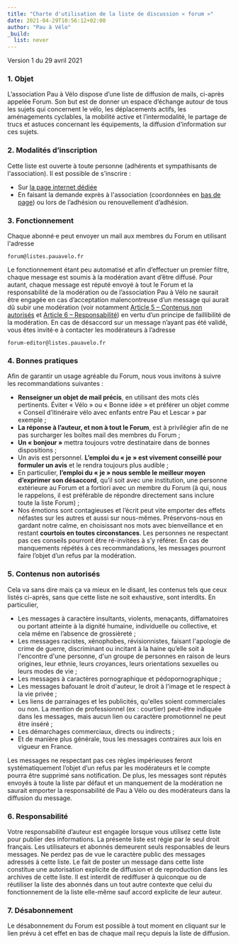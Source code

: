 ```yaml
---
title: "Charte d'utilisation de la liste de discussion « forum »"
date: 2021-04-29T10:56:12+02:00
author: "Pau à Vélo"
_build: 
  list: never
---
```

Version 1 du 29 avril 2021


### 1. Objet

L’association Pau à Vélo dispose d’une liste de diffusion de mails, ci-après appelée Forum. Son but est de donner un espace d’échange autour de tous les sujets qui concernent le vélo, les déplacements actifs, les aménagements cyclables, la mobilité active et l’intermodalité, le partage de trucs et astuces concernant les équipements, la diffusion d’information sur ces sujets.


### 2. Modalités d’inscription

Cette liste est ouverte à toute personne (adhérents et sympathisants de l'association). Il est possible de s’inscrire :
- Sur [la page internet dédiée](https://adhesions.pauavelo.fr/abonnements/nouveau?abonnement[forum]=true)
- En faisant la demande exprès à l'association (coordonnées en [bas de page](#footer)) ou lors de l’adhésion ou renouvellement d’adhésion.


### 3. Fonctionnement

Chaque abonné·e peut envoyer un mail aux membres du Forum en utilisant l'adresse
```
forum@listes.pauavelo.fr
```
Le fonctionnement étant peu automatisé et afin d’effectuer un premier filtre, chaque message est soumis à la modération avant d’être diffusé. Pour autant, chaque message est réputé envoyé à tout le Forum et la responsabilité de la modération ou de l’association Pau à Vélo ne saurait être engagée en cas d’acceptation malencontreuse d’un message qui aurait dû subir une modération (voir notamment [Article 5 – Contenus non autorisés](#5-contenus-non-autoris%C3%A9s) et [Article 6 – Responsabilité](#6-responsabilité)) en vertu d’un principe de faillibilité de la modération. En cas de désaccord sur un message n’ayant pas été validé, vous êtes invité·e à contacter les modérateurs à l’adresse 

```
forum-editor@listes.pauavelo.fr
```

### 4. Bonnes pratiques

Afin de garantir un usage agréable du Forum, nous vous invitons à suivre les recommandations suivantes :
- **Renseigner un objet de mail précis**, en utilisant des mots clés pertinents. Éviter « Vélo » ou « Bonne idée » et préférer un objet comme « Conseil d’itinéraire vélo avec enfants entre Pau et Lescar » par exemple ;
- **La réponse à l’auteur, et non à tout le Forum**, est à privilégier afin de ne pas surcharger les boîtes mail des membres du Forum ;
- **Un « bonjour »** mettra toujours votre destinataire dans de bonnes dispositions ;
- Un avis est personnel. **L’emploi du « je » est vivement conseillé pour formuler un avis** et le rendra toujours plus audible ;
- En particulier, **l’emploi du « je » nous semble le meilleur moyen d’exprimer son désaccord**, qu’il soit avec une institution, une personne extérieure au Forum et a fortiori avec un membre du Forum (à qui, nous le rappelons, il est préférable de répondre directement sans inclure toute la liste Forum) ;
- Nos émotions sont contagieuses et l’écrit peut vite emporter des effets néfastes sur les autres et aussi sur nous-mêmes. Préservons-nous en gardant notre calme, en choisissant nos mots avec bienveillance et en restant **courtois en toutes circonstances**.
Les personnes ne respectant pas ces conseils pourront être ré-invitées à s’y référer. En cas de manquements répétés à ces recommandations, les messages pourront faire l’objet d’un refus par la modération.


### 5. Contenus non autorisés

Cela va sans dire mais ça va mieux en le disant, les contenus tels que ceux listés ci-après, sans que cette liste ne soit exhaustive, sont interdits. En particulier, 
- Les messages à caractère insultants, violents, menaçants, diffamatoires ou portant atteinte à la dignité humaine, individuelle ou collective, et cela même en l’absence de grossièreté ;
- Les messages racistes, xénophobes, révisionnistes, faisant l'apologie de crime de guerre, discriminant ou incitant à la haine qu’elle soit à l'encontre d'une personne, d'un groupe de personnes en raison de leurs origines, leur ethnie, leurs croyances, leurs orientations sexuelles ou leurs modes de vie ;
- Les messages à caractères pornographique et pédopornographique ;
- Les messages bafouant le droit d'auteur, le droit à l'image et le respect à la vie privée ;
- Les liens de parrainages et les publicités, qu'elles soient commerciales ou non. La mention de professionnel (ex : courtier) peut-être indiquée dans les messages, mais aucun lien ou caractère promotionnel ne peut être inséré ;
- Les démarchages commerciaux, directs ou indirects ;
- Et de manière plus générale, tous les messages contraires aux lois en vigueur en France.

Les messages ne respectant pas ces règles impérieuses feront systématiquement l’objet d’un refus par les modérateurs et le compte pourra être supprimé sans notification. De plus, les messages sont réputés envoyés à toute la liste par défaut et un manquement de la modération ne saurait emporter la responsabilité de Pau à Vélo ou des modérateurs dans la diffusion du message.


### 6. Responsabilité

Votre responsabilité d’auteur est engagée lorsque vous utilisez cette liste pour publier des informations. La présente liste est régie par le seul droit français. Les utilisateurs et abonnés demeurent seuls responsables de leurs messages. Ne perdez pas de vue le caractère public des messages adressés à cette liste. Le fait de poster un message dans cette liste constitue une autorisation explicite de diffusion et de reproduction dans les archives de cette liste. Il est interdit de rediffuser à quiconque ou de réutiliser la liste des abonnés dans un tout autre contexte que celui du fonctionnement de la liste elle-même sauf accord explicite de leur auteur.


### 7. Désabonnement

Le désabonnement du Forum est possible à tout moment en cliquant sur le lien prévu à cet effet en bas de chaque mail reçu depuis la liste de diffusion.
